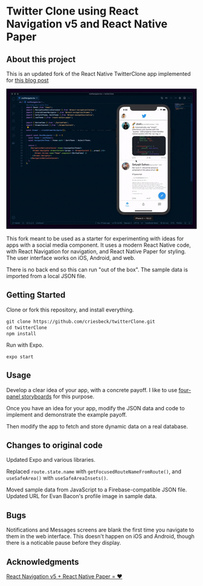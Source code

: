 # Twitter Clone using React Navigation v5 and React Native Paper 

## About this project

This is an updated fork of the React Native TwitterClone app implemented for 
[this blog post](https://reactnavigation.org/blog/2020/01/29/using-react-navigation-5-with-react-native-paper/)

![screenshot demo](./assets/app.gif)

This fork meant to be used as a starter for experimenting with ideas for apps with a social media component.
It uses a modern React Native code, with React Navigation for navigation, and React Native Paper for styling.
The user interface works on iOS, Android, and web. 

There is no back end so this can run "out of the box". The sample data is imported from a local JSON file.

## Getting Started

Clone or fork this repository, and install everything.

```
git clone https://github.com/criesbeck/twitterClone.git
cd twitterClone
npm install
```

Run with Expo.

```
expo start
```

## Usage

Develop a clear idea of your app, with a concrete payoff. I like to use 
[four-panel storyboards](http://allcritiquesgreatandsmall.blogspot.com/2015/01/the-4-panel-storyboard.html)
for this purpose.

Once you have an idea for your app, modify the JSON data and code to implement and demonstrate the example
payoff. 

Then modify the app to fetch and store dynamic data on a real database.

## Changes to original code

Updated Expo and various libraries.

Replaced `route.state.name` with `getFocusedRouteNameFromRoute()`, and `useSafeArea()` with `useSafeAreaInsets()`.

Moved sample data from JavaScript to a Firebase-compatible JSON file. Updated URL for Evan Bacon's profile image in sample data.

## Bugs

Notifications and Messages screens are blank the first time you navigate to them in the web interface. 
This doesn't happen on iOS and Android, though there is a noticable pause before they display.

## Acknowledgments

[React Navigation v5 + React Native Paper = ❤️](https://reactnavigation.org/blog/2020/01/29/using-react-navigation-5-with-react-native-paper/)

